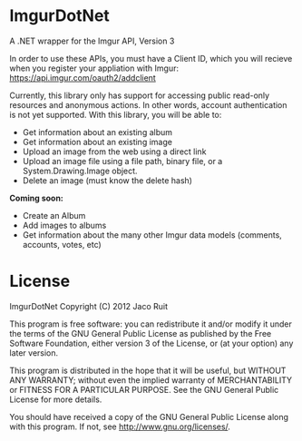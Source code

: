 ImgurDotNet
===========

A .NET wrapper for the Imgur API, Version 3

In order to use these APIs, you must have a Client ID, which you will recieve when you register your appliation with Imgur: https://api.imgur.com/oauth2/addclient

Currently, this library only has support for accessing public read-only resources and anonymous actions. In other words, account authentication is not yet supported. With this library, you will be able to:  
 - Get information about an existing album
 - Get information about an existing image
 - Upload an image from the web using a direct link
 - Upload an image file using a file path, binary file, or a System.Drawing.Image object.
 - Delete an image (must know the delete hash)

<b>Coming soon:</b>
 - Create an Album
 - Add images to albums
 - Get information about the many other Imgur data models (comments, accounts, votes, etc)

License
===========

ImgurDotNet
Copyright (C) 2012  Jaco Ruit

This program is free software: you can redistribute it and/or modify
it under the terms of the GNU General Public License as published by
the Free Software Foundation, either version 3 of the License, or
(at your option) any later version.

This program is distributed in the hope that it will be useful,
but WITHOUT ANY WARRANTY; without even the implied warranty of
MERCHANTABILITY or FITNESS FOR A PARTICULAR PURPOSE.  See the
GNU General Public License for more details.

You should have received a copy of the GNU General Public License
along with this program.  If not, see <http://www.gnu.org/licenses/>.

